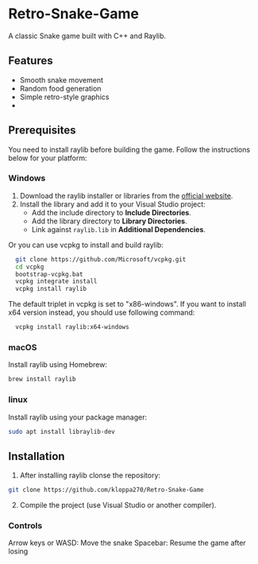# Retro-Snake-Game

A classic Snake game built with C++ and Raylib.

## Features
- Smooth snake movement
- Random food generation
- Simple retro-style graphics
- 
## Prerequisites
You need to install raylib before building the game. Follow the instructions below for your platform:

### Windows
1. Download the raylib installer or libraries from the [official website](https://www.raylib.com/).
2. Install the library and add it to your Visual Studio project:
   - Add the include directory to **Include Directories**.
   - Add the library directory to **Library Directories**.
   - Link against `raylib.lib` in **Additional Dependencies**.

Or you can use vcpkg to install and build raylib:
```bash
  git clone https://github.com/Microsoft/vcpkg.git
  cd vcpkg
  bootstrap-vcpkg.bat
  vcpkg integrate install
  vcpkg install raylib
```
The default triplet in vcpkg is set to "x86-windows". If you want to install x64 version instead, you should use following command:
```bash
  vcpkg install raylib:x64-windows
```

### macOS
Install raylib using Homebrew:
```bash
brew install raylib

````
### linux
Install raylib using your package manager:
```bash
sudo apt install libraylib-dev
```
## Installation
1. After installing raylib clonse the repository:
```bash
git clone https://github.com/kloppa270/Retro-Snake-Game
```
2. Compile the project (use Visual Studio or another compiler).

### Controls
Arrow keys or WASD: Move the snake
Spacebar: Resume the game after losing
